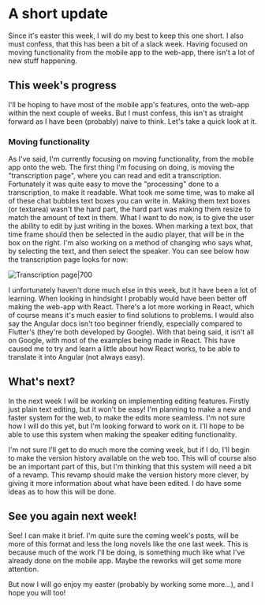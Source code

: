 # A short update
Since it's easter this week, I will do my best to keep this one short. I also must confess, that this has been a bit of a slack week. Having focused on moving functionality from the mobile app to the web-app, there isn't a lot of new stuff happening.


## This week's progress
I'll be hoping to have most of the mobile app's features, onto the web-app within the next couple of weeks. But I must confess, this isn't as straight forward as I have been (probably) naive to think. Let's take a quick look at it.

### Moving functionality
As I've said, I'm currently focusing on moving functionality, from the mobile app onto the web. The first thing I'm focusing on doing, is moving the "transcription page", where you can read and edit a transcription. Fortunately it was quite easy to move the "processing" done to a transcription, to make it readable. What took me some time, was to make all of these chat bubbles text boxes you can write in. Making them text boxes (or textarea) wasn't the hard part, the hard part was making them resize to match the amount of text in them. 
What I want to do now, is to give the user the ability to edit by just writing in the boxes. When marking a text box, that time frame should then be selected in the audio player, that will be in the box on the right. I'm also working on a method of changing who says what, by selecting the text, and then select the speaker. You can see below how the transcription page looks for now:

![Transcription page|700](https://mellonn-website.s3.eu-central-1.amazonaws.com/images/Pasted+image+20220415101008.png)

I unfortunately haven't done much else in this week, but it have been a lot of learning. When looking in hindsight I probably would have been better off making the web-app with React. There's a lot more working in React, which of course means it's much easier to find solutions to problems. I would also say the Angular docs isn't too beginner friendly, especially compared to Flutter's (they're both developed by Google). With that being said, it isn't all on Google, with most of the examples being made in React. This have caused me to try and learn a little about how React works, to be able to translate it into Angular (not always easy).


## What's next?
In the next week I will be working on implementing editing features. Firstly just plain text editing, but it won't be easy! I'm planning to make a new and faster system for the web, to make the edits more seamless. I'm not sure how I will do this yet, but I'm looking forward to work on it. I'll hope to be able to use this system when making the speaker editing functionality.

I'm not sure I'll get to do much more the coming week, but if I do, I'll begin to make the version history available on the web too. This will of course also be an important part of this, but I'm thinking that this system will need a bit of a revamp. This revamp should make the version history more clever, by giving it more information about what have been edited. I do have some ideas as to how this will be done.


## See you again next week!
See! I can make it brief. I'm quite sure the coming week's posts, will be more of this format and less the long novels like the one last week. This is because much of the work I'll be doing, is something much like what I've already done on the mobile app. Maybe the reworks will get some more attention.

But now I will go enjoy my easter (probably by working some more...), and I hope you will too!